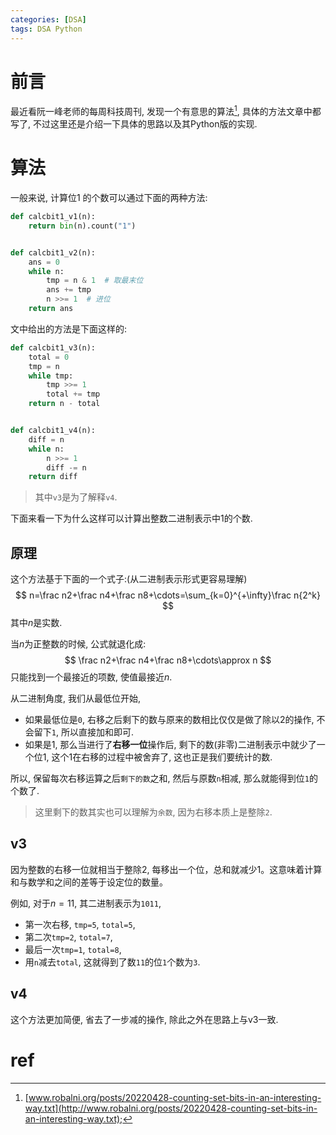 ```yaml
---
categories: [DSA]
tags: DSA Python
---
```


# 前言

最近看阮一峰老师的每周科技周刊, 发现一个有意思的算法[^1], 具体的方法文章中都写了, 不过这里还是介绍一下具体的思路以及其Python版的实现.

# 算法

一般来说, 计算位1 的个数可以通过下面的两种方法:

```python
def calcbit1_v1(n):
    return bin(n).count("1")


def calcbit1_v2(n):
    ans = 0
    while n:
        tmp = n & 1  # 取最末位
        ans += tmp
        n >>= 1  # 进位
    return ans
```

文中给出的方法是下面这样的:

```python
def calcbit1_v3(n):
    total = 0
    tmp = n
    while tmp:
        tmp >>= 1
        total += tmp
    return n - total


def calcbit1_v4(n):
    diff = n
    while n:
        n >>= 1
        diff -= n
    return diff
```

>   其中`v3`是为了解释`v4`.

下面来看一下为什么这样可以计算出整数二进制表示中1的个数.

## 原理

这个方法基于下面的一个式子:(从二进制表示形式更容易理解)
$$
n=\frac n2+\frac n4+\frac n8+\cdots=\sum_{k=0}^{+\infty}\frac n{2^k}
$$
其中$n$是实数.

当$n$为正整数的时候, 公式就退化成:
$$
\frac n2+\frac n4+\frac n8+\cdots\approx n
$$
只能找到一个最接近的项数, 使值最接近$n$. 

从二进制角度, 我们从最低位开始, 

-   如果最低位是`0`, 右移之后剩下的数与原来的数相比仅仅是做了除以2的操作, 不会留下`1`, 所以直接加和即可. 
-   如果是$1$, 那么当进行了**右移一位**操作后, 剩下的数(非零)二进制表示中就少了一个位1, 这个1在右移的过程中被舍弃了, 这也正是我们要统计的数. 

所以, 保留每次右移运算之后`剩下的数`之和, 然后与原数`n`相减, 那么就能得到位`1`的个数了.

>   这里剩下的数其实也可以理解为`余数`, 因为右移本质上是整除`2`. 

## v3

因为整数的右移一位就相当于整除2, 每移出一个位，总和就减少1。这意味着计算和与数学和之间的差等于设定位的数量。

例如, 对于$n=11$, 其二进制表示为`1011`, 

-   第一次右移, `tmp=5`, `total=5`, 
-   第二次`tmp=2`, `total=7`, 
-   最后一次`tmp=1`, `total=8`, 
-   用`n`减去`total`, 这就得到了数`11`的位`1`个数为`3`. 

## v4

这个方法更加简便, 省去了一步减的操作, 除此之外在思路上与v3一致.





# ref

[^1]:[www.robalni.org/posts/20220428-counting-set-bits-in-an-interesting-way.txt](http://www.robalni.org/posts/20220428-counting-set-bits-in-an-interesting-way.txt);

